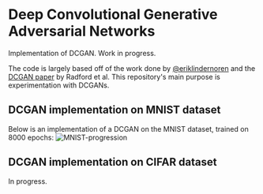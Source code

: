 # Deep Convolutional Generative Adversarial Networks
Implementation of DCGAN. Work in progress.

The code is largely based off of the work done by [@eriklindernoren](https://github.com/eriklindernoren/Keras-GAN) and the [DCGAN paper](https://arxiv.org/abs/1511.06434) by Radford et al. This repository's main purpose is experimentation with DCGANs. 

## DCGAN implementation on MNIST dataset
Below is an implementation of a DCGAN on the MNIST dataset, trained on 8000 epochs: 
![MNIST-progression](https://github.com/jordanlei/dcgan/blob/master/mnist/progression.gif)

## DCGAN implementation on CIFAR dataset
In progress.
